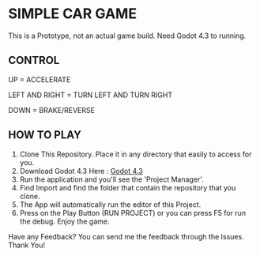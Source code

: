 # SIMPLE CAR GAME

This is a Prototype, not an actual game build. Need Godot 4.3 to running.

## CONTROL

UP = ACCELERATE

LEFT AND RIGHT = TURN LEFT AND TURN RIGHT

DOWN = BRAKE/REVERSE

## HOW TO PLAY

1. Clone This Repository. Place it in any directory that easily to access for you.
2. Download Godot 4.3 Here :
[Godot 4.3](https://godotengine.org/download/archive/4.3-dev6/)
3. Run the application and you'll see the 'Project Manager'.
4. Find Import and find the folder that contain the repository that you clone.
5. The App will automatically run the editor of this Project.
6. Press on the Play Button (RUN PROJECT) or you can press F5 for run the debug. Enjoy the game.

Have any Feedback? You can send me the feedback through the Issues. Thank You!